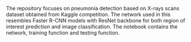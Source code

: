 The repository focuses on pneumonia detection based on X-rays scans dataset obtained from Kaggle competition. The network used in this resembles Faster R-CNN models with ResNet backbone for both region of interest prediction and image classification. The notebook contains the network, training function and testing function.
